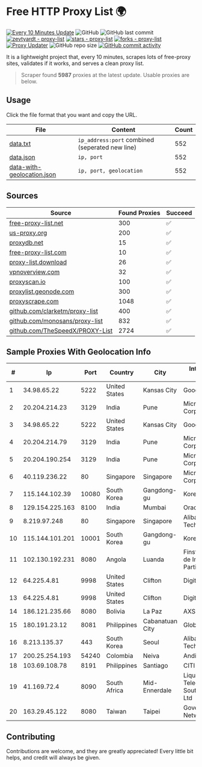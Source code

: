 
# Free HTTP Proxy List 🌍

[![Every 10 Minutes Update](https://github.com/mertguvencli/http-proxy-list/actions/workflows/main.yml/badge.svg?branch=main)](https://github.com/mertguvencli/http-proxy-list/actions/workflows/main.yml)
![GitHub](https://img.shields.io/github/license/mertguvencli/http-proxy-list)
![GitHub last commit](https://img.shields.io/github/last-commit/mertguvencli/http-proxy-list)
[![zevtyardt - proxy-list](https://img.shields.io/static/v1?label=zevtyardt&message=proxy-list&color=blue&logo=github)](https://github.com/zevtyardt/proxy-list "Go to GitHub repo")
[![stars - proxy-list](https://img.shields.io/github/stars/zevtyardt/proxy-list?style=social)](https://github.com/zevtyardt/proxy-list)
[![forks - proxy-list](https://img.shields.io/github/forks/zevtyardt/proxy-list?style=social)](https://github.com/zevtyardt/proxy-list)
[![Proxy Updater](https://github.com/zevtyardt/proxy-list/workflows/Proxy%20Updater/badge.svg)](https://github.com/zevtyardt/proxy-list/actions?query=workflow:"Proxy+Updater")
![GitHub repo size](https://img.shields.io/github/repo-size/zevtyardt/proxy-list)
[![GitHub commit activity](https://img.shields.io/github/commit-activity/m/zevtyardt/proxy-list?logo=commits)](https://github.com/zevtyardt/proxy-list/commits/main)

It is a lightweight project that, every 10 minutes, scrapes lots of free-proxy sites, validates if it works, and serves a clean proxy list.

> Scraper found **5987** proxies at the latest update. Usable proxies are below.

## Usage

Click the file format that you want and copy the URL.

|File|Content|Count|
|----|-------|-----|
|[data.txt](https://raw.githubusercontent.com/mertguvencli/http-proxy-list/main/proxy-list/data.txt)|`ip_address:port` combined (seperated new line)|552|
|[data.json](https://raw.githubusercontent.com/mertguvencli/http-proxy-list/main/proxy-list/data.json)|`ip, port`|552|
|[data-with-geolocation.json](https://raw.githubusercontent.com/mertguvencli/http-proxy-list/main/proxy-list/data-with-geolocation.json)|`ip, port, geolocation`|552|

## Sources

|Source|Found Proxies|Succeed|
|------|-------------|-------|
|[free-proxy-list.net](https://free-proxy-list.net)|300|✅|
|[us-proxy.org](https://www.us-proxy.org)|200|✅|
|[proxydb.net](http://proxydb.net)|15|✅|
|[free-proxy-list.com](https://free-proxy-list.com/?page=&port=&type%5B%5D=http&type%5B%5D=https&up_time=0&search=Search)|10|✅|
|[proxy-list.download](https://www.proxy-list.download/HTTP)|26|✅|
|[vpnoverview.com](https://vpnoverview.com/privacy/anonymous-browsing/free-proxy-servers)|32|✅|
|[proxyscan.io](https://www.proxyscan.io)|100|✅|
|[proxylist.geonode.com](https://proxylist.geonode.com/api/proxy-list?limit=300&page=1&sort_by=lastChecked&sort_type=desc&protocols=http,https)|300|✅|
|[proxyscrape.com](https://api.proxyscrape.com/v2/?request=displayproxies&protocol=http&timeout=10000&country=all&ssl=all&anonymity=all)|1048|✅|
|[github.com/clarketm/proxy-list](https://raw.githubusercontent.com/clarketm/proxy-list/master/proxy-list-raw.txt)|400|✅|
|[github.com/monosans/proxy-list](https://raw.githubusercontent.com/monosans/proxy-list/main/proxies/http.txt)|832|✅|
|[github.com/TheSpeedX/PROXY-List](https://raw.githubusercontent.com/TheSpeedX/PROXY-List/master/http.txt)|2724|✅|


## Sample Proxies With Geolocation Info

|#|Ip|Port|Country|City|Internet Service Provider|
|-|--|----|-------|----|-------------------------|
|1|34.98.65.22|5222|United States|Kansas City|Google LLC|
|2|20.204.214.23|3129|India|Pune|Microsoft Corporation|
|3|34.98.65.22|5222|United States|Kansas City|Google LLC|
|4|20.204.214.79|3129|India|Pune|Microsoft Corporation|
|5|20.204.190.254|3129|India|Pune|Microsoft Corporation|
|6|40.119.236.22|80|Singapore|Singapore|Microsoft Corporation|
|7|115.144.102.39|10080|South Korea|Gangdong-gu|Korea Telecom|
|8|129.154.225.163|8100|India|Mumbai|Oracle Corporation|
|9|8.219.97.248|80|Singapore|Singapore|Alibaba (US) Technology Co., Ltd.|
|10|115.144.101.201|10001|South Korea|Gangdong-gu|Korea Telecom|
|11|102.130.192.231|8080|Angola|Luanda|Finstar - Sociedade de Investimento e Participacoes S.A|
|12|64.225.4.81|9998|United States|Clifton|DigitalOcean, LLC|
|13|64.225.4.81|9998|United States|Clifton|DigitalOcean, LLC|
|14|186.121.235.66|8080|Bolivia|La Paz|AXS Bolivia S. A.|
|15|180.191.23.12|8081|Philippines|Cabanatuan City|Globe Telecom|
|16|8.213.135.37|443|South Korea|Seoul|Alibaba (US) Technology Co., Ltd.|
|17|200.25.254.193|54240|Colombia|Neiva|Andinet ON Line|
|18|103.69.108.78|8191|Philippines|Santiago|CITI Cableworld Inc.|
|19|41.169.72.4|8090|South Africa|Mid-Ennerdale|Liquid Telecommunications South Africa (Pty) Ltd|
|20|163.29.45.122|8080|Taiwan|Taipei|Government Service Network|



## Contributing

Contributions are welcome, and they are greatly appreciated! Every
little bit helps, and credit will always be given.

